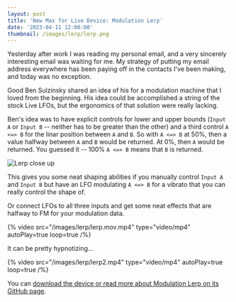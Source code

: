 ```yaml
---
layout: post
title: 'New Max for Live Device: Modulation Lerp'
date: '2023-04-11 12:00:00'
thumbnail: /images/lerp/lerp.png
---
```


Yesterday after work I was reading my personal email, and a very sincerely
interesting email was waiting for me. My strategy of putting my email address
everywhere has been paying off in the contacts I've been making, and today was
no exception.

Good Ben Sulzinsky shared an idea of his for a modulation machine that I loved
from the beginning. His idea could be accomplished a string of the stock Live
LFOs, but the ergonomics of that solution were really lacking.

Ben's idea was to have explicit controls for lower and upper bounds (`Input A` or
 `Input B` -- neither has to be greater than the other) and a third control `A <=> B` for
the linar position between `A` and `B`. So with `A <=> B` at 50%, then a
value halfway between `A` and `B` would be returned. At 0%, then `A` would be
returned. You guessed it -- 100% `A <=> B` means that `B` is returned.

![Lerp close up](/images/lerp/lerp.png)

This gives you some neat shaping abilities if you manually control `Input A` and
`Input B` but have an LFO modulating `A <=> B` for a vibrato that you can really
control the shape of.

Or connect LFOs to all three inputs and get some neat effects that are halfway
to FM for your modulation data.

{% video src="/images/lerp/lerp.mov.mp4" type="video/mp4" autoPlay=true loop=true /%}

It can be pretty hypnotizing...

{% video src="/images/lerp/lerp2.mp4" type="video/mp4" autoPlay=true loop=true /%}

You can [download the device or read more about Modulation Lerp on its GitHub page](https://github.com/zsteinkamp/m4l-Modulation-Lerp).

